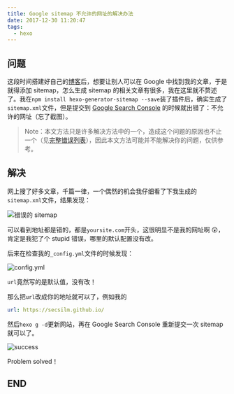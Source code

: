 ```yaml
---
title: Google sitemap 不允许的网址的解决办法
date: 2017-12-30 11:20:47
tags:
  - hexo
---
```

<link
    href="https://cdn.pydata.org/bokeh/release/bokeh-0.12.14.min.css"
    rel="stylesheet" type="text/css">
<link
    href="https://cdn.pydata.org/bokeh/release/bokeh-widgets-0.12.14.min.css"
    rel="stylesheet" type="text/css">
<link
    href="https://cdn.pydata.org/bokeh/release/bokeh-tables-0.12.14.min.css"
    rel="stylesheet" type="text/css">

<script type="text/javascript" src="https://cdn.pydata.org/bokeh/release/bokeh-0.12.14.min.js"></script>
<script type="text/javascript" src="https://cdn.pydata.org/bokeh/release/bokeh-widgets-0.12.14.min.js"></script>

## 问题

这段时间搭建好自己的[博客](https://secsilm.github.io/)后，想要让别人可以在 Google 中找到我的文章，于是就得添加 sitemap，怎么生成 sitemap 的相关文章有很多，我在这里就不赘述了。我在`npm install hexo-generator-sitemap --save`装了插件后，确实生成了`sitemap.xml`文件，但是提交到 [Google Search Console](https://www.google.com/webmasters/tools/) 的时候就出错了：不允许的网址（忘了截图）。

> Note：本文方法只是许多解决方法中的一个，造成这个问题的原因也不止一个（见[完整错误列表](https://support.google.com/webmasters/answer/183669?hl=zh-Hans&visit_id=1-636501984739210099-2033365588&rd=1#errors)），因此本文方法可能并不能解决你的问题，仅供参考。

## 解决

网上搜了好多文章，千篇一律，一个偶然的机会我仔细看了下我生成的`sitemap.xml`文件，结果发现：

![错误的 sitemap](https://i.imgur.com/nOZWc4R.png)

可以看到地址都是错的，都是`yoursite.com`开头，这很明显不是我的网址啊 😲，肯定是我犯了个 stupid 错误，哪里的默认配置没有改。

后来在检查我的`_config.yml`文件的时候发现：

![config.yml](https://i.imgur.com/QJUu4zq.png)

`url`竟然写的是默认值，没有改！

那么把`url`改成你的地址就可以了，例如我的

```yaml
url: https://secsilm.github.io/
```

然后`hexo g -d`更新网站，再在 Google Search Console 重新提交一次 sitemap 就可以了。

![success](https://i.imgur.com/O4OhpQw.png)

Problem solved！

## END